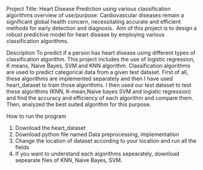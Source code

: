 Project Title: Heart Disease Prediction using various classification algorithms
overview of use/purpose: Cardiovascular diseases remain a significant global health concern, necessitating accurate and efficient methods for early detection and diagnosis. ​
Aim of this project is to design a robust predictive model for heart disease by employing various classification algorithms.​

Description
To predict if a person has heart disease using different types of classification 
algorithm. This project includes the use of logistic regression, K means, Naive Bayes, SVM 
and KNN algorithm. Classification algorithms are used to predict categorical data 
from a given test dataset. First of all, these algorithms are implemented
separately and then I have used heart_dataset to train those algorithms. I then used
our test dataset to test these algorithms (KNN, K-mean,Naive bayes SVM and 
logistic regression) and find the accuracy and efficiency of each algorithm 
and compare them. Then, analyzed the best suited algorithm for this purpose.

How to run the program
1. Download the heart_dataset
2. Download python file named Data preprocessing, implementation
3. Change the location of dataset according to your location and run all the fields
4. If you want to understand each algorithms sepearately, download sepearate files of KNN, Naive Bayes, SVM.
